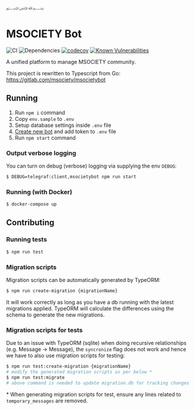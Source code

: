 ﷽
# MSOCIETY Bot
![CI](https://github.com/SGTinkers/msocietybot/workflows/CI/badge.svg)
![Dependencies](https://david-dm.org/SGTinkers/msocietybot.svg)
[![codecov](https://codecov.io/gh/SGTinkers/msocietybot/branch/master/graph/badge.svg)](https://codecov.io/gh/SGTinkers/msocietybot)
[![Known Vulnerabilities](https://snyk.io/test/github/SGTinkers/msocietybot/badge.svg?targetFile=package.json)](https://snyk.io/test/github/SGTinkers/msocietybot?targetFile=package.json)

A unified platform to manage MSOCIETY community.

This project is rewritten to Typescript from Go: https://gitlab.com/msociety/msocietybot

## Running

1. Run `npm i` command
2. Copy `env.sample` to `.env`
3. Setup database settings inside `.env` file
4. [Create new bot](https://core.telegram.org/bots#6-botfather) and add token to `.env` file
5. Run `npm start` command

### Output verbose logging
You can turn on debug (verbose) logging via supplying the env `DEBUG`:
```bash
$ DEBUG=telegraf:client,msocietybot npm run start
```

### Running (with Docker)

```bash
$ docker-compose up
```

## Contributing

### Running tests
```bash
$ npm run test
```

### Migration scripts
Migration scripts can be automatically generated by TypeORM:
```bash
$ npm run create-migration {migrationName}
```
It will work correctly as long as you have a db running with the latest migrations applied. TypeORM will calculate the differences using the schema to generate the new migrations.

### Migration scripts for tests
Due to an issue with TypeORM (sqlite) when doing recursive relationships (e.g. Message -> Message), the `syncronize` flag does not work and hence we have to also use migration scripts for testing:
```bash
$ npm run test:create-migration {migrationName}
# modify the generated migration scripts as per below *
$ npm run test:migrate
# above command is needed to update migration.db for tracking changes
```
\* When generating migration scripts for test, ensure any lines related to `temporary_messages` are removed.

